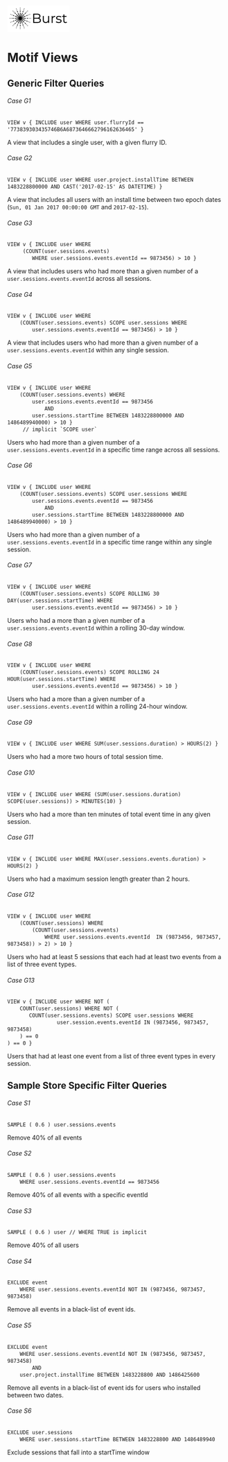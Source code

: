 ![Burst](../../doc/burst_small.png "")

# Motif Views

## Generic Filter Queries

###### Case G1
    VIEW v { INCLUDE user WHERE user.flurryId == '773839303435746B6A6873646662796162636465' }
A view that includes a single user, with a given flurry ID.

###### Case G2
    VIEW v { INCLUDE user WHERE user.project.installTime BETWEEN 1483228800000 AND CAST('2017-02-15' AS DATETIME) }
A view that includes all users with an install time between two epoch dates (`Sun, 01 Jan 2017 00:00:00 GMT` and `2017-02-15`).

###### Case G3
    VIEW v { INCLUDE user WHERE
         (COUNT(user.sessions.events)
            WHERE user.sessions.events.eventId == 9873456) > 10 }
A view that includes users who had more than a given number of a `user.sessions.events.eventId` across all sessions.

###### Case G4
    VIEW v { INCLUDE user WHERE
        (COUNT(user.sessions.events) SCOPE user.sessions WHERE
            user.sessions.events.eventId == 9873456) > 10 }
A view that includes  users who had more than a given number of a `user.sessions.events.eventId` within any single session.

###### Case G5
    VIEW v { INCLUDE user WHERE
        (COUNT(user.sessions.events) WHERE
            user.sessions.events.eventId == 9873456
                AND
            user.sessions.startTime BETWEEN 1483228800000 AND 1486489940000) > 10 }
         // implicit `SCOPE user`
Users who had more than a given number of a `user.sessions.events.eventId` in a specific time range across all sessions.

###### Case G6
    VIEW v { INCLUDE user WHERE
        (COUNT(user.sessions.events) SCOPE user.sessions WHERE
            user.sessions.events.eventId == 9873456
                AND
            user.sessions.startTime BETWEEN 1483228800000 AND 1486489940000) > 10 }
Users who had more than a given number of a `user.sessions.events.eventId` in a specific time range
within any single session.

###### Case G7
    VIEW v { INCLUDE user WHERE
        (COUNT(user.sessions.events) SCOPE ROLLING 30 DAY(user.sessions.startTime) WHERE
            user.sessions.events.eventId == 9873456) > 10 }
Users who had a more than a given number of a `user.sessions.events.eventId` within a rolling 30-day window.

###### Case G8
    VIEW v { INCLUDE user WHERE
        (COUNT(user.sessions.events) SCOPE ROLLING 24 HOUR(user.sessions.startTime) WHERE
            user.sessions.events.eventId == 9873456) > 10 }
Users who had a more than a given number of a `user.sessions.events.eventId` within a rolling 24-hour window.

###### Case G9
    VIEW v { INCLUDE user WHERE SUM(user.sessions.duration) > HOURS(2) }
Users who had a more two hours of total session time.

###### Case G10
    VIEW v { INCLUDE user WHERE (SUM(user.sessions.duration) SCOPE(user.sessions)) > MINUTES(10) }
Users who had a more than ten minutes of total event time in any given session.

###### Case G11
    VIEW v { INCLUDE user WHERE MAX(user.sessions.events.duration) > HOURS(2) }
Users who had a maximum session length greater than 2 hours.

###### Case G12
    VIEW v { INCLUDE user WHERE
        (COUNT(user.sessions) WHERE
            (COUNT(user.sessions.events)
                WHERE user.sessions.events.eventId  IN (9873456, 9873457, 9873458)) > 2) > 10 }
Users who had at least 5 sessions that each had at least two events from a list of three event types.

###### Case G13
    VIEW v { INCLUDE user WHERE NOT (
        COUNT(user.sessions) WHERE NOT (
           COUNT(user.sessions.events) SCOPE user.sessions WHERE
                    user.session.events.eventId IN (9873456, 9873457, 9873458)
        ) == 0
    ) == 0 }
Users that had at least one event from a list of three event types in every session.

## Sample Store Specific Filter Queries

###### Case S1
    SAMPLE ( 0.6 ) user.sessions.events
Remove 40% of all events

###### Case S2
    SAMPLE ( 0.6 ) user.sessions.events
        WHERE user.sessions.events.eventId == 9873456
Remove 40% of all events with a specific eventId

###### Case S3
    SAMPLE ( 0.6 ) user // WHERE TRUE is implicit
Remove 40% of all users

###### Case S4
    EXCLUDE event
        WHERE user.sessions.events.eventId NOT IN (9873456, 9873457, 9873458)
Remove all events in a black-list of event ids.

###### Case S5
    EXCLUDE event
        WHERE user.sessions.events.eventId NOT IN (9873456, 9873457, 9873458)
            AND
        user.project.installTime BETWEEN 1483228800 AND 1486425600
Remove all events in a black-list of event ids for users who installed between two dates.

###### Case S6
    EXCLUDE user.sessions
        WHERE user.sessions.startTime BETWEEN 1483228800 AND 1486489940
Exclude sessions that fall into a startTime window
